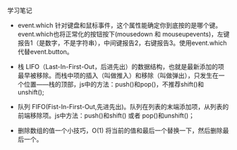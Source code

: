 学习笔记

* event.which
  针对键盘和鼠标事件，这个属性能确定你到底按的是哪个键。
  event.which也将正常化的按钮按下(mousedown 和 mouseupevents)，左键报告1（是数字，不是字符串），中间键报告2，右键报告3。使用event.which代替event.button。

* 栈
  LIFO（Last-In-First-Out，后进先出）的数据结构，也就是最新添加的项最早被移除。而栈中项的插入（叫做推入）和移除（叫做弹出），只发生在一个位置——栈的顶部，js中的方法：push()和pop()，不推荐shift()和unshift(); 

* 队列
  FIFO(Fist-In-First-Out,先进先出)。队列在列表的末端添加项，从列表的前端移除项。js中方法：push()和shift() 或者 pop()和unshift()；

* 删除数组的值一个小技巧，O(1)
  将当前的值和最后一个替换一下，然后删除最后一个。